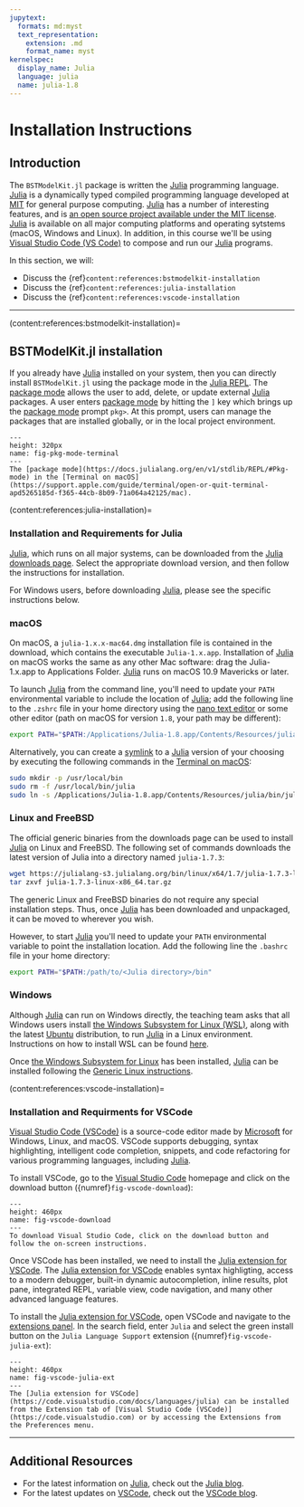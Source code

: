 ```yaml
---
jupytext:
  formats: md:myst
  text_representation:
    extension: .md
    format_name: myst
kernelspec:
  display_name: Julia
  language: julia
  name: julia-1.8
---
```


# Installation Instructions

## Introduction
The `BSTModelKit.jl` package is written the [Julia](https://julialang.org) programming language. [Julia](https://julialang.org) is a dynamically typed compiled programming language developed at [MIT](https://julia.mit.edu) for general purpose computing. [Julia](https://julialang.org) has a number of interesting features, and is [an open source project available under the MIT license](https://github.com/JuliaLang/julia). [Julia](https://julialang.org) is available on all major computing platforms and operating sytstems (macOS, Windows and Linux). In addition, in this course we'll be using [Visual Studio Code (VS Code)](https://code.visualstudio.com) to compose and run our [Julia](https://julialang.org) programs.

In this section, we will:
* Discuss the {ref}`content:references:bstmodelkit-installation`
* Discuss the {ref}`content:references:julia-installation`
* Discuss the {ref}`content:references:vscode-installation`

---

(content:references:bstmodelkit-installation)=
## BSTModelKit.jl installation
If you already have [Julia](https://julialang.org) installed on your system, then you can directly install `BSTModelKit.jl` using the package mode in the [Julia REPL](https://docs.julialang.org/en/v1/stdlib/REPL/#The-Julian-mode). The [package mode](https://docs.julialang.org/en/v1/stdlib/REPL/#Pkg-mode) allows the user to add, delete, or update external [Julia](https://julialang.org) packages. A user enters [package mode](https://docs.julialang.org/en/v1/stdlib/REPL/#Pkg-mode) by hitting the ``]`` key which brings up the [package mode](https://docs.julialang.org/en/v1/stdlib/REPL/#Pkg-mode) prompt ``pkg>``. At this prompt, users can manage the packages that are installed globally, or in the local project environment.

```{figure} ./figs/Fig-pkg-mode-terminal.png
---
height: 320px
name: fig-pkg-mode-terminal
---
The [package mode](https://docs.julialang.org/en/v1/stdlib/REPL/#Pkg-mode) in the [Terminal on macOS](https://support.apple.com/guide/terminal/open-or-quit-terminal-apd5265185d-f365-44cb-8b09-71a064a42125/mac).
```

(content:references:julia-installation)=
### Installation and Requirements for Julia
[Julia](https://julialang.org), which runs on all major systems, can be downloaded from the [Julia downloads page](https://julialang.org/downloads/). Select the appropriate download version, and then follow the instructions for installation. 

For Windows users, before downloading [Julia](https://julialang.org), please see the specific instructions below.

### macOS
On macOS, a ``julia-1.x.x-mac64.dmg`` installation file is contained in the download, which contains the executable ``Julia-1.x.app``. Installation of [Julia](https://julialang.org) on macOS works the same as any other Mac software: drag the Julia-1.x.app to Applications Folder. [Julia](https://julialang.org) runs on macOS 10.9 Mavericks or later.

To launch [Julia](https://julialang.org) from the command line, you'll need to update your ``PATH`` environmental variable to include the location of [Julia](https://julialang.org); add the following line to the ``.zshrc`` file in your home directory using the [nano text editor](https://www.nano-editor.org) or some other editor (path on macOS for version `1.8`, your path may be different):

```zsh
export PATH="$PATH:/Applications/Julia-1.8.app/Contents/Resources/julia/bin"
```

Alternatively, you can create a [symlink](https://en.wikipedia.org/wiki/Symbolic_link) to a [Julia](https://julialang.org) version of your choosing by executing the following commands in the [Terminal on macOS](https://support.apple.com/guide/terminal/open-or-quit-terminal-apd5265185d-f365-44cb-8b09-71a064a42125/mac):

```zsh
sudo mkdir -p /usr/local/bin
sudo rm -f /usr/local/bin/julia
sudo ln -s /Applications/Julia-1.8.app/Contents/Resources/julia/bin/julia /usr/local/bin/julia
```

### Linux and FreeBSD
The official generic binaries from the downloads page can be used to install [Julia](https://julialang.org) on Linux and FreeBSD. The following set of commands downloads the latest version of Julia into a directory named ``julia-1.7.3``:

```bash
wget https://julialang-s3.julialang.org/bin/linux/x64/1.7/julia-1.7.3-linux-x86_64.tar.gz
tar zxvf julia-1.7.3-linux-x86_64.tar.gz
```

The generic Linux and FreeBSD binaries do not require any special installation steps. Thus, once [Julia](https://julialang.org) has been downloaded and unpackaged, it can be moved to wherever you wish. 

However, to start [Julia](https://julialang.org) you'll need to update your ``PATH`` environmental variable to point the installation location. Add the following line the `.bashrc` file in your home directory:

```bash
export PATH="$PATH:/path/to/<Julia directory>/bin"
```

### Windows
Although [Julia](https://julialang.org) can run on Windows directly, the teaching team asks that all Windows users install [the Windows Subsystem for Linux (WSL)](https://docs.microsoft.com/en-us/windows/wsl/about), along with the latest [Ubuntu](https://ubuntu.com) distribution, to run [Julia](https://julialang.org) in a Linux environment.  Instructions on how to install WSL can be found [here](https://docs.microsoft.com/en-us/windows/wsl/install).

Once [the Windows Subsystem for Linux](https://docs.microsoft.com/en-us/windows/wsl/about) has been installed, [Julia](https://julialang.org) can be installed following the [Generic Linux instructions](https://julialang.org/downloads/platform/#linux_and_freebsd).

(content:references:vscode-installation)=
### Installation and Requirments for VSCode
[Visual Studio Code (VSCode)](https://code.visualstudio.com) is a source-code editor made by [Microsoft](https://www.microsoft.com/en-us/?ql=4) for Windows, Linux, and macOS. VSCode supports debugging, syntax highlighting, intelligent code completion, snippets, and code refactoring for various programming languages, including [Julia](https://julialang.org).

To install VSCode, go to the [Visual Studio Code](https://code.visualstudio.com) homepage and click on the download button ({numref}`fig-vscode-download`):


```{figure} ./figs/Fig-vscode-download.png
---
height: 460px
name: fig-vscode-download
---
To download Visual Studio Code, click on the download button and follow the on-screen instructions.
```

Once VSCode has been installed, we need to install the [Julia extension for VSCode](https://code.visualstudio.com/docs/languages/julia). The [Julia extension for VSCode](https://code.visualstudio.com/docs/languages/julia) enables syntax highligting, access to a modern debugger, built-in dynamic autocompletion, inline results, plot pane, integrated REPL, variable view, code navigation, and many other advanced language features.

To install the [Julia extension for VSCode](https://code.visualstudio.com/docs/languages/julia), open VSCode and navigate to the [extensions panel](https://code.visualstudio.com/docs/editor/extension-marketplace). In the search field, enter `Julia` and select the green install button on the `Julia Language Support` extension ({numref}`fig-vscode-julia-ext`):

```{figure} ./figs/Fig-vscode-julia-ext.png
---
height: 460px
name: fig-vscode-julia-ext
---
The [Julia extension for VSCode](https://code.visualstudio.com/docs/languages/julia) can be installed from the Extension tab of [Visual Studio Code (VSCode)](https://code.visualstudio.com) or by accessing the Extensions from the Preferences menu.
```

---

## Additional Resources
* For the latest information on [Julia](https://julialang.org), check out the [Julia blog](https://julialang.org/blog/).
* For the latest updates on [VSCode](https://code.visualstudio.com), check out the [VSCode blog](https://code.visualstudio.com/blogs/2022/08/16/markdown-language-server).